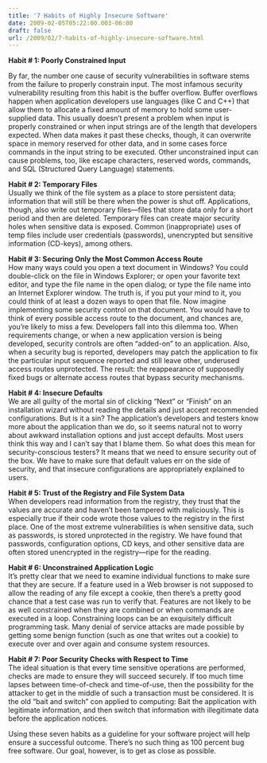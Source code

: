 ```yaml
---
title: '7 Habits of Highly Insecure Software'
date: 2009-02-05T05:22:00.003-06:00
draft: false
url: /2009/02/7-habits-of-highly-insecure-software.html
---
```


**Habit # 1: Poorly Constrained Input**

By far, the number one cause of security vulnerabilities in software stems from the failure to properly constrain input. The most infamous security vulnerability resulting from this habit is the buffer overflow. Buffer overflows happen when application developers use languages (like C and C++) that allow them to allocate a fixed amount of memory to hold some user-supplied data. This usually doesn’t present a problem when input is properly constrained or when input strings are of the length that developers expected. When data makes it past these checks, though, it can overwrite space in memory reserved for other data, and in some cases force commands in the input string to be executed. Other unconstrained input can cause problems, too, like escape characters, reserved words, commands, and SQL (Structured Query Language) statements.  
  
**Habit # 2: Temporary Files**  
Usually we think of the file system as a place to store persistent data; information that will still be there when the power is shut off. Applications, though, also write out temporary files—files that store data only for a short period and then are deleted. Temporary files can create major security holes when sensitive data is exposed. Common (inappropriate) uses of temp files include user credentials (passwords), unencrypted but sensitive information (CD-keys), among others.  
  
**Habit # 3: Securing Only the Most Common Access Route**  
How many ways could you open a text document in Windows? You could double-click on the file in Windows Explorer; or open your favorite text editor, and type the file name in the open dialog; or type the file name into an Internet Explorer window. The truth is, if you put your mind to it, you could think of at least a dozen ways to open that file. Now imagine implementing some security control on that document. You would have to think of every possible access route to the document, and chances are, you’re likely to miss a few. Developers fall into this dilemma too. When requirements change, or when a new application version is being developed, security controls are often “added-on” to an application. Also, when a security bug is reported, developers may patch the application to fix the particular input sequence reported and still leave other, underused access routes unprotected. The result: the reappearance of supposedly fixed bugs or alternate access routes that bypass security mechanisms.  
  
**Habit # 4: Insecure Defaults**  
We are all guilty of the mortal sin of clicking “Next” or “Finish” on an installation wizard without reading the details and just accept recommended configurations. But is it a sin? The application’s developers and testers know more about the application than we do, so it seems natural not to worry about awkward installation options and just accept defaults. Most users think this way and I can’t say that I blame them. So what does this mean for security-conscious testers? It means that we need to ensure security out of the box. We have to make sure that default values err on the side of security, and that insecure configurations are appropriately explained to users.  
  
**Habit # 5: Trust of the Registry and File System Data**  
When developers read information from the registry, they trust that the values are accurate and haven’t been tampered with maliciously. This is especially true if their code wrote those values to the registry in the first place. One of the most extreme vulnerabilities is when sensitive data, such as passwords, is stored unprotected in the registry. We have found that passwords, configuration options, CD keys, and other sensitive data are often stored unencrypted in the registry—ripe for the reading.  
  
**Habit # 6: Unconstrained Application Logic**  
It’s pretty clear that we need to examine individual functions to make sure that they are secure. If a feature used in a Web browser is not supposed to allow the reading of any file except a cookie, then there’s a pretty good chance that a test case was run to verify that. Features are not likely to be as well constrained when they are combined or when commands are executed in a loop. Constraining loops can be an exquisitely difficult programming task. Many denial of service attacks are made possible by getting some benign function (such as one that writes out a cookie) to execute over and over again and consume system resources.  
  
**Habit # 7: Poor Security Checks with Respect to Time**  
The ideal situation is that every time sensitive operations are performed, checks are made to ensure they will succeed securely. If too much time lapses between time-of-check and time-of-use, then the possibility for the attacker to get in the middle of such a transaction must be considered. It is the old “bait and switch” con applied to computing: Bait the application with legitimate information, and then switch that information with illegitimate data before the application notices.  
  
Using these seven habits as a guideline for your software project will help ensure a successful outcome. There’s no such thing as 100 percent bug free software. Our goal, however, is to get as close as possible.